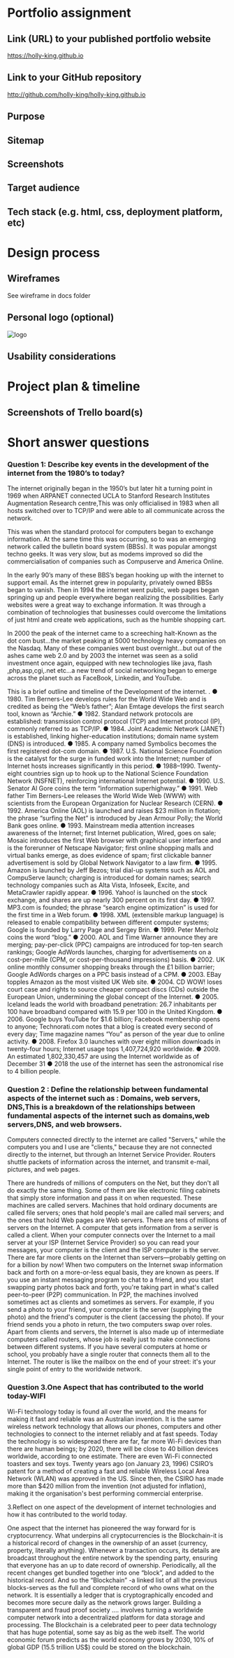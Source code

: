 # Portfolio assignment

## Link (URL) to your published portfolio website

https://holly-king.github.io

## Link to your GitHub repository

http://github.com/holly-king/holly-king.github.io

## Purpose

## Sitemap

## Screenshots

## Target audience

## Tech stack (e.g. html, css, deployment platform, etc)

# Design process

## Wireframes

See wireframe in docs folder

## Personal logo (optional)

![logo](doc/pinklane.png "Logo")

## Usability considerations

# Project plan & timeline

## Screenshots of Trello board(s)

# Short answer questions

### Question 1: Describe key events in the development of the internet from the 1980’s to today?

The internet originally began in the 1950’s but later hit a turning point in 1969 when ARPANET connected UCLA to Stanford Research Institutes Augmentation Research centre,This was only officialised in 1983 when all hosts switched over to TCP/IP and were able to all communicate across the network.

This was when the standard protocol for computers began to exchange information. At the same time this was occurring, so to was an emerging network called the bulletin board system (BBSs). It was popular amongst techno geeks. It was very slow, but as modems improved so did the commercialisation of companies such as Compuserve and America Online.

In the early 90’s many of these BBS’s began hooking up with the internet to support email. As the internet grew in popularity, privately owned BBSs began to vanish. Then in 1994 the internet went public, web pages began springing up and people everywhere began realizing the possibilities. Early websites were a great way to exchange information. It was through a combination of technologies that businesses could overcome the limitations of just html and create web applications, such as the humble shopping cart.

In 2000 the peak of the internet came to a screeching halt-Known as the dot com bust...the market peaking at 5000 technology heavy companies on the Nasdaq. Many of these companies went bust overnight...but out of the ashes came web 2.0 and by 2003 the internet was seen as a solid investment once again, equipped with new technologies like java, flash ,php,asp,cgi,.net etc...a new trend of social networking began to emerge across the planet such as FaceBook, Linkedin, and YouTube.

This is a brief outline and timeline of the Development of the internet. . ● 1980. Tim Berners-Lee develops rules for the World Wide Web and is credited as being the “Web’s father”; Alan Emtage develops the first search tool, known as “Archie.” ● 1982. Standard network protocols are established: transmission control protocol (TCP) and Internet protocol (IP), commonly referred to as TCP/IP. ● 1984. Joint Academic Network (JANET) is established, linking higher-education institutions; domain name system (DNS) is introduced. ● 1985. A company named Symbolics becomes the first registered dot-com domain. ● 1987. U.S. National Science Foundation is the catalyst for the surge in funded work into the Internet; number of Internet hosts increases significantly in this period. ● 1988–1990. Twenty-eight countries sign up to hook up to the National Science Foundation Network (NSFNET), reinforcing international Internet potential. ● 1990. U.S. Senator Al Gore coins the term “information superhighway.” ● 1991. Web father Tim Berners-Lee releases the World Wide Web (WWW) with scientists from the European Organization for Nuclear Research (CERN). ● 1992. America Online (AOL) is launched and raises $23 million in flotation; the phrase “surfing the Net” is introduced by Jean Armour Polly; the World Bank goes online. ● 1993. Mainstream media attention increases awareness of the Internet; first Internet publication, Wired, goes on sale; Mosaic introduces the first Web browser with graphical user interface and is
the forerunner of Netscape Navigator; first online shopping malls and virtual banks emerge, as does evidence of spam; first clickable banner advertisement is sold by Global Network Navigator to a law firm. ● 1995. Amazon is launched by Jeff Bezos; trial dial-up systems such as AOL and CompuServe launch; charging is introduced for domain names; search technology companies such as Alta Vista, Infoseek, Excite, and MetaCrawler rapidly appear. ● 1996. Yahoo! is launched on the stock exchange, and shares are up nearly 300 percent on its first day. ● 1997. MP3.com is founded; the phrase “search engine optimization” is used for the first time in a Web forum. ● 1998. XML (extensible markup language) is released to enable compatibility between different computer systems; Google is founded by Larry Page and Sergey Brin. ● 1999. Peter Merholz coins the word “blog.” ● 2000. AOL and Time Warner announce they are merging; pay-per-click (PPC) campaigns are introduced for top-ten search rankings; Google AdWords launches, charging for advertisements on a cost-per-mille (CPM, or cost-per-thousand impressions) basis. ● 2002. UK online monthly consumer shopping breaks through the £1 billion barrier; Google AdWords charges on a PPC basis instead of a CPM. ● 2003. EBay topples Amazon as the most visited UK Web site. ● 2004. CD WOW! loses court case and rights to source cheaper compact discs (CDs) outside the European Union, undermining the global concept of the Internet. ● 2005. Iceland leads the world with broadband penetration: 26.7 inhabitants per 100 have broadband compared with 15.9 per 100 in the United Kingdom. ● 2006. Google buys YouTube for $1.6 billion; Facebook membership opens to anyone; Technorati.com notes that a blog is created every second of every day; Time magazine names “You” as person of the year due to online activity. ● 2008. Firefox 3.0 launches with over eight million downloads in twenty-four hours; Internet usage tops 1,407,724,920 worldwide. ● 2009. An estimated 1,802,330,457 are using the Internet worldwide as of December 31 ● 2018 the use of the internet has seen the astronomical rise to 4 billion people.

### Question 2 : Define the relationship between fundamental aspects of the internet such as : Domains, web servers, DNS,This is a breakdown of the relationships between fundamental aspects of the internet such as domains,web servers,DNS, and web browsers.

Computers connected directly to the internet are called "Servers," while the computers you and I use are "clients," because they are not connected directly to the internet, but through an Internet Service Provider. Routers shuttle packets of information across the internet, and transmit e-mail, pictures, and web pages.

There are hundreds of millions of computers on the Net, but they don't all do exactly the same thing. Some of them are like electronic filing cabinets that simply store information and pass it on when requested. These machines are called servers. Machines that hold ordinary documents are called file servers; ones that hold people's mail are called mail servers; and the ones that hold Web pages are Web servers. There are tens of millions of servers on the Internet. A computer that gets information from a server is called a client. When your computer connects over the Internet to a mail server at your ISP (Internet Service Provider) so you can read your messages, your
computer is the client and the ISP computer is the server. There are far more clients on the Internet than servers—probably getting on for a billion by now! When two computers on the Internet swap information back and forth on a more-or-less equal basis, they are known as peers. If you use an instant messaging program to chat to a friend, and you start swapping party photos back and forth, you're taking part in what's called peer-to-peer (P2P) communication. In P2P, the machines involved sometimes act as clients and sometimes as servers. For example, if you send a photo to your friend, your computer is the server (supplying the photo) and the friend's computer is the client (accessing the photo). If your friend sends you a photo in return, the two computers swap over roles. Apart from clients and servers, the Internet is also made up of intermediate computers called routers, whose job is really just to make connections between different systems. If you have several computers at home or school, you probably have a single router that connects them all to the Internet. The router is like the mailbox on the end of your street: it's your single point of entry to the worldwide network.

### Question 3.One Aspect that has contributed to the world today-WIFI

Wi-Fi technology today is found all over the world, and the means for making it fast and reliable was an Australian invention. It is the same wireless network technology that allows our phones, computers and other technologies to connect to the internet reliably and at fast speeds. Today the technology is so widespread there are far, far more Wi-Fi devices than there are human beings; by 2020, there will be close to ​40 billion devices worldwide​, according to one estimate. There are even Wi-Fi connected toasters and sex toys. Twenty years ago (on January 23, 1996) CSIRO’s patent for a method of creating a fast and reliable Wireless Local Area Network (WLAN) was approved in the US. Since then, the CSIRO has made more than $420 million from the invention (not adjusted for inflation), making it the organisation's best performing commercial enterprise.

3.Reflect on one aspect of the development of internet technologies and how it has contributed to the world today.

One aspect that the internet has pioneered the way forward for is cryptocurrency. What underpins all cryptocurrencies is the Blockchain-it is a historical record of changes in the ownership of an asset (currency, property, literally anything). Whenever a transaction occurs, its details are broadcast throughout the entire network by the spending party, ensuring that everyone has an up to date record of ownership. Periodically, all the recent changes get bundled together into one “block”, and added to the historical record. And so the “Blockchain” -a linked list of all the previous blocks-serves as the full and complete record of who owns what on the network. It is essentially a ledger that is cryptographically encoded and becomes more secure daily as the network grows larger. Building a transparent and fraud proof society …. involves turning a worldwide computer network into a decentralized platform for data storage and processing. The Blockchain is a celebrated peer to peer data technology that has huge potential, some say as big as the web itself. The world economic forum predicts as the world economy grows by 2030, 10% of global GDP (15.5 trillion US$) could be stored on the blockchain.
